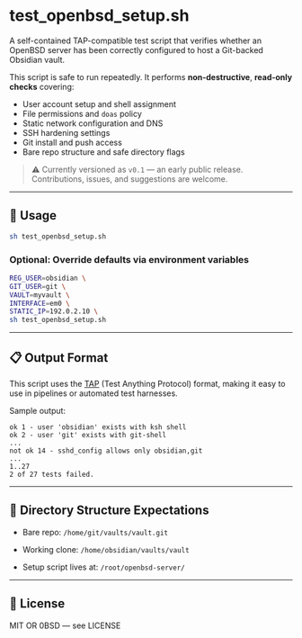 # test_openbsd_setup.sh

A self-contained TAP-compatible test script that verifies whether an OpenBSD server has been correctly configured to host a Git-backed Obsidian vault.

This script is safe to run repeatedly. It performs **non-destructive**, **read-only checks** covering:

- User account setup and shell assignment
- File permissions and `doas` policy
- Static network configuration and DNS
- SSH hardening settings
- Git install and push access
- Bare repo structure and safe directory flags

> ⚠️ Currently versioned as `v0.1` — an early public release. Contributions, issues, and suggestions are welcome.

---

## 🔧 Usage

```sh
sh test_openbsd_setup.sh
````

### Optional: Override defaults via environment variables

```sh
REG_USER=obsidian \
GIT_USER=git \
VAULT=myvault \
INTERFACE=em0 \
STATIC_IP=192.0.2.10 \
sh test_openbsd_setup.sh
```

---

## 📋 Output Format

This script uses the [TAP](https://testanything.org/) (Test Anything Protocol) format, making it easy to use in pipelines or automated test harnesses.

Sample output:

```
ok 1 - user 'obsidian' exists with ksh shell
ok 2 - user 'git' exists with git-shell
...
not ok 14 - sshd_config allows only obsidian,git
...
1..27
2 of 27 tests failed.
```

---

## 📁 Directory Structure Expectations

- Bare repo: `/home/git/vaults/vault.git`
    
- Working clone: `/home/obsidian/vaults/vault`
    
- Setup script lives at: `/root/openbsd-server/`
    

---

## 🪪 License

MIT OR 0BSD — see LICENSE
